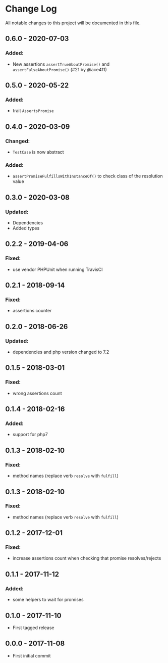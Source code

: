 # Change Log
All notable changes to this project will be documented in this file.

## 0.6.0 - 2020-07-03
### Added:
 - New assertions `assertTrueAboutPromise()` and `assertFalseAboutPromise()` (#21 by @ace411) 

## 0.5.0 - 2020-05-22
### Added:
 - trait `AssertsPromise`

## 0.4.0 - 2020-03-09
### Changed:
 - `TestCase` is now abstract 
### Added:
 - `assertPromiseFulfillsWithInstanceOf()` to check class of the resolution value 

## 0.3.0 - 2020-03-08
### Updated:
 - Dependencies
 - Added types

## 0.2.2 - 2019-04-06
### Fixed:
 - use vendor PHPUnit when running TravisCI

## 0.2.1 - 2018-09-14
### Fixed:
 - assertions counter

## 0.2.0 - 2018-06-26
### Updated:
 - dependencies and php version changed to 7.2

## 0.1.5 - 2018-03-01
### Fixed:
 - wrong assertions count

## 0.1.4 - 2018-02-16
### Added:
 -  support for php7

## 0.1.3 - 2018-02-10 
### Fixed:
 - method names (replace verb `resolve` with `fulfill`)

## 0.1.3 - 2018-02-10 
### Fixed:
 - method names (replace verb `resolve` with `fulfill`)

## 0.1.2 - 2017-12-01
### Fixed:
 - increase assertions count when checking that promise resolves/rejects

## 0.1.1 - 2017-11-12
### Added:
 - some helpers to wait for promises

## 0.1.0 - 2017-11-10
- First tagged release

## 0.0.0 - 2017-11-08
- First initial commit 
